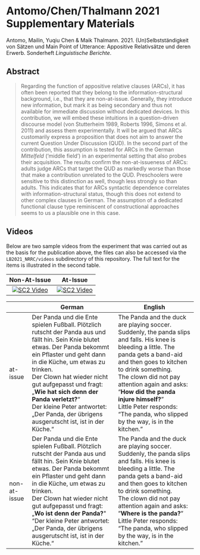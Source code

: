# Antomo/Chen/Thalmann 2021 Supplementary Materials

Antomo, Mailin, Yuqiu Chen & Maik Thalmann. 2021. (Un)Selbstständigkeit von Sätzen und Main Point of Utterance: Appositive Relativsätze und deren Erwerb. Sonderheft *Linguistische Berichte*.

## Abstract

> Regarding the function of appositive relative clauses (ARCs), it has often been reported that they
> belong to the information-structural background, i.e., that they are non-at-issue. Generally, they
> introduce new information, but mark it as being secondary and thus not available for immediate
> discussion without dedicated devices. In this contribution, we will embed these intuitions in a
> question-driven discourse model (von Stutterheim 1989, Roberts 1996, Simons et al. 2011) and
> assess them experimentally. It will be argued that ARCs customarily express a proposition that
> does not aim to answer the current Question Under Discussion (QUD). In the second part of the
> contribution, this assumption is tested for ARCs in the German *Mittelfeld* (‘middle field’) in an
> experimental setting that also probes their acquisition. The results confirm the non-at-issueness
> of ARCs: adults judge ARCs that target the QUD as markedly worse than those that make a
> contribution unrelated to the QUD. Preschoolers were sensitive to this distinction as well, though
> less strongly so than adults. This indicates that for ARCs syntactic dependence correlates with
> information-structural status, though this does not extend to other complex clauses in German. The
> assumption of a dedicated functional clause type reminiscent of constructional approaches seems to
> us a plausible one in this case.

## Videos

Below are two sample videos from the experiment that was carried out as the basis for the publication above, the files can also be accessed via the `LB2021_NRRC/videos` subdirectory of this repository. The full text for the items is illustrated in the second table.

|                                        Non-At-Issue                                        |                                          At-Issue                                          |
| :----------------------------------------------------------------------------------------: | :----------------------------------------------------------------------------------------: |
| [![SC2 Video](https://img.youtube.com/vi/Kb2VFKRnMdk/0.jpg)](https://youtu.be/Kb2VFKRnMdk) | [![SC2 Video](https://img.youtube.com/vi/siOT9u7L41k/0.jpg)](https://youtu.be/siOT9u7L41k) |


|              	| German                                                                                                                                                                                                                                                                                                                                                                                 	| English                                                                                                                                                                                                                                                                                                                                                       	|
|--------------	|----------------------------------------------------------------------------------------------------------------------------------------------------------------------------------------------------------------------------------------------------------------------------------------------------------------------------------------------------------------------------------------	|---------------------------------------------------------------------------------------------------------------------------------------------------------------------------------------------------------------------------------------------------------------------------------------------------------------------------------------------------------------	|
| at-issue     	| Der Panda und die Ente spielen Fußball. Plötzlich rutscht der Panda aus und fällt hin. Sein Knie blutet etwas. Der Panda bekommt ein Pflaster und geht dann in die Küche, um etwas zu trinken. <br>Der Clown hat wieder nicht gut aufgepasst und fragt: „**Wie hat sich denn der Panda verletzt?**“<br>Der kleine Peter antwortet: „Der Panda, der übrigens ausgerutscht ist, ist in der Küche.“ 	| The Panda and the duck are playing soccer. Suddenly, the panda slips and falls. His knee is bleeding a little. The panda gets a band-aid and then goes to kitchen to drink something.<br>The clown did not pay attention again and asks: “**How did the panda injure himself?**”<br>Little Peter responds: “The panda, who slipped by the way, is in the kitchen.” 	|
| non-at-issue 	| Der Panda und die Ente spielen Fußball. Plötzlich rutscht der Panda aus und fällt hin. Sein Knie blutet etwas. Der Panda bekommt ein Pflaster und geht dann in die Küche, um etwas zu trinken.<br>Der Clown hat wieder nicht gut aufgepasst und fragt: „**Wo ist denn der Panda?**"<br>“Der kleine Peter antwortet: „Der Panda, der übrigens ausgerutscht ist, ist in der Küche.“                  	| The Panda and the duck are playing soccer. Suddenly, the panda slips and falls. His knee is bleeding a little. The panda gets a band-aid and then goes to kitchen to drink something.<br>The clown did not pay attention again and asks: ”**Where is the panda?**”<br>Little Peter responds: “The panda, who slipped by the way, is in the kitchen.”                 	|
